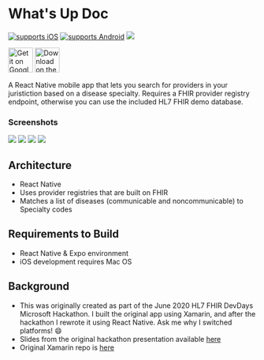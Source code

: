 # What's Up Doc

[![supports iOS](https://img.shields.io/badge/iOS-4630EB.svg?style=for-the-badge&logo=APPLE&labelColor=000&logoColor=fff)](https://github.com/DaveAldon/Whats-Up-Doc) [![supports Android](https://img.shields.io/badge/Android-4630EB.svg?style=for-the-badge&logo=ANDROID&labelColor=000&logoColor=fff)](https://github.com/DaveAldon/Whats-Up-Doc) <image src="https://img.shields.io/badge/Coverage-54.23%25-yellowgreen">

<p float="left">
<a href="https://play.google.com/store/apps/details?id=com.davealdon.whatsupdoc"><img alt="Get it on Google Play" src="https://lh3.googleusercontent.com/cjsqrWQKJQp9RFO7-hJ9AfpKzbUb_Y84vXfjlP0iRHBvladwAfXih984olktDhPnFqyZ0nu9A5jvFwOEQPXzv7hr3ce3QVsLN8kQ2Ao=s0" height="50"></a>
<a href="https://apps.apple.com/us/app/whats-up-doc/id1519077039"><img alt="Download on the App Store" src="https://developer.apple.com/app-store/marketing/guidelines/images/badge-example-preferred_2x.png" height="50"></a></p>

A React Native mobile app that lets you search for providers in your juristiction based on a disease specialty. Requires a FHIR provider registry endpoint, otherwise you can use the included HL7 FHIR demo database.

### Screenshots

<p float="left">
<img src="https://lh3.googleusercontent.com/2fnQyXgGvRZzscD_6CaHRLoXQPGxPBYgRPXT9eO69VrVALq2CWJtwYEb88KF1MjEtKN0=w720-h310-rw">
<img src="https://lh3.googleusercontent.com/M9pPo4qLsqTL9sXWcaqN1JHgD84lOjcj42w1kIERS7uQ4V07tTMsDx4r__6SyNt4jJ8=w720-h310-rw">
<img src="https://lh3.googleusercontent.com/cXm9C-o-GQwHtSW1_iyA5rGMddDzOfoR__Rg0SZxxTGPwVkfOPNjpzxro4qKriykRg=w720-h310-rw">
<img src="https://lh3.googleusercontent.com/2ClVgM2eFw9phavJw-l1jhtwLDxieGJM49VB0FElQfV9swvzT-fYZ-aClmkMriLsisoi=w720-h310-rw">
</p>

## Architecture

- React Native
- Uses provider registries that are built on FHIR
- Matches a list of diseases (communicable and noncommunicable) to Specialty codes

## Requirements to Build

- React Native & Expo environment
- iOS development requires Mac OS

## Background

- This was originally created as part of the June 2020 HL7 FHIR DevDays Microsoft Hackathon. I built the original app using Xamarin, and after the hackathon I rewrote it using React Native. Ask me why I switched platforms! :smile:
- Slides from the original hackathon presentation available [here](https://docs.google.com/presentation/d/1X6qeCuRigvTkzUoinb5pg-8AWY9c05240loeVSkdVFo/edit?usp=sharing)
- Original Xamarin repo is [here](https://github.com/DaveAldon/Whats-Up-Doc)
